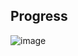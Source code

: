 ## Progress

![image](https://github.com/abdeljalil-salhi/mycraft/assets/65598953/cd71bfaf-5d65-40d2-9b1d-2ea48b7206b2)

